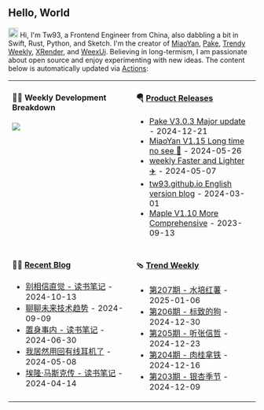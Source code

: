 ## Hello, World

<img src='https://x.tw93.fun/images/hi.gif' alt='Hi' width="20"/> Hi, I'm Tw93, a Frontend Engineer from China, also dabbling a bit in Swift, Rust, Python, and Sketch. I'm the creator of [MiaoYan](https://miaoyan.app/), [Pake](https://github.com/tw93/pake), [Trendy Weekly](https://weekly.tw93.fun/), [XRender](https://xrender.fun/), and [WeexUi](https://apache.github.io/incubator-weex-ui/). Believing in long-termism, I am passionate about open source and enjoy experimenting with new ideas. The content below is automatically updated via <a href="https://github.com/tw93/tw93/actions" target="_blank">Actions</a>:

<table width="960px">
<tr>
<td valign="top" width="50%">

#### 🏊‍♂️ Weekly Development Breakdown

<picture>
  <source media="(prefers-color-scheme: dark)" srcset="https://x.tw93.fun/images/wakatime_weekly_language_stats_black.svg">
  <source media="(prefers-color-scheme: light)" srcset="https://x.tw93.fun/images/wakatime_weekly_language_stats.svg">
  <img src="https://x.tw93.fun/images/wakatime_weekly_language_stats.svg">
</picture>

</td>
<td valign="top" width="50%">

#### 🪂 <a href="https://github.com/tw93/tw93/blob/master/releases.md" target="_blank">Product Releases</a>

<!-- recent_releases starts -->
* <a href='https://github.com/tw93/Pake/releases/tag/V3.0.3' target='_blank'>Pake V3.0.3 Major update</a> - 2024-12-21
* <a href='https://github.com/tw93/MiaoYan/releases/tag/V1.15.0' target='_blank'>MiaoYan V1.15 Long time no see 🥂</a> - 2024-05-26
* <a href='https://github.com/tw93/weekly/releases/tag/V0.6.0' target='_blank'>weekly Faster and Lighter ✈️</a> - 2024-05-07
* <a href='https://github.com/tw93/tw93.github.io/releases/tag/V0.5.0' target='_blank'>tw93.github.io English version blog</a> - 2024-03-01
* <a href='https://github.com/tw93/Maple/releases/tag/V1.10' target='_blank'>Maple V1.10 More Comprehensive</a> - 2023-09-13
<!-- recent_releases ends -->

</td>
</tr>
<tr>
<td valign="top" width="50%">

#### 🤾‍♂️ <a href="https://tw93.fun" target="_blank">Recent Blog</a>

<!-- blog starts -->
* <a href='https://tw93.fun/2024-10-13/intuition.html' target='_blank'>别相信直觉 - 读书笔记</a> - 2024-10-13
* <a href='https://tw93.fun/2024-09-09/future.html' target='_blank'>聊聊未来技术趋势</a> - 2024-09-09
* <a href='https://tw93.fun/2024-06-30/china.html' target='_blank'>置身事内 - 读书笔记</a> - 2024-06-30
* <a href='https://tw93.fun/2024-05-08/sony.html' target='_blank'>我居然用回有线耳机了</a> - 2024-05-08
* <a href='https://tw93.fun/2024-04-14/musk.html' target='_blank'>埃隆·马斯克传 - 读书笔记</a> - 2024-04-14
<!-- blog ends -->

</td>
<td valign="top" width="50%">

#### 🩴 <a href="https://weekly.tw93.fun" target="_blank">Trend Weekly</a>

<!-- weekly starts -->

* <a href='https://weekly.tw93.fun/posts/207-%E6%B0%B4%E5%9F%B9%E7%BA%A2%E8%96%AF/' target='_blank'>第207期 - 水培红薯</a> - 2025-01-06
* <a href='https://weekly.tw93.fun/posts/206-%E6%A0%87%E8%87%B4%E7%9A%84%E7%8B%97/' target='_blank'>第206期 - 标致的狗</a> - 2024-12-30
* <a href='https://weekly.tw93.fun/posts/205-%E5%90%AC%E5%BC%A0%E4%BF%A1%E5%93%B2/' target='_blank'>第205期 - 听张信哲</a> - 2024-12-23
* <a href='https://weekly.tw93.fun/posts/204-%E8%82%89%E6%A1%82%E6%8B%BF%E9%93%81/' target='_blank'>第204期 - 肉桂拿铁</a> - 2024-12-16
* <a href='https://weekly.tw93.fun/posts/203-%E9%93%B6%E6%9D%8F%E5%AD%A3%E8%8A%82/' target='_blank'>第203期 - 银杏季节</a> - 2024-12-09
<!-- weekly ends -->

</td>
</tr>

</table>
